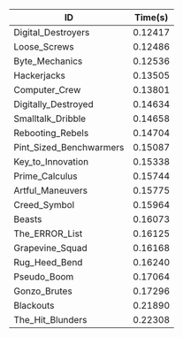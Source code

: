 |ID|Time(s)|
|-|-|
|Digital_Destroyers|0.12417|
|Loose_Screws|0.12486|
|Byte_Mechanics|0.12536|
|Hackerjacks|0.13505|
|Computer_Crew|0.13801|
|Digitally_Destroyed|0.14634|
|Smalltalk_Dribble|0.14658|
|Rebooting_Rebels|0.14704|
|Pint_Sized_Benchwarmers|0.15087|
|Key_to_Innovation|0.15338|
|Prime_Calculus|0.15744|
|Artful_Maneuvers|0.15775|
|Creed_Symbol|0.15964|
|Beasts|0.16073|
|The_ERROR_List|0.16125|
|Grapevine_Squad|0.16168|
|Rug_Heed_Bend|0.16240|
|Pseudo_Boom|0.17064|
|Gonzo_Brutes|0.17296|
|Blackouts|0.21890|
|The_Hit_Blunders|0.22308|
